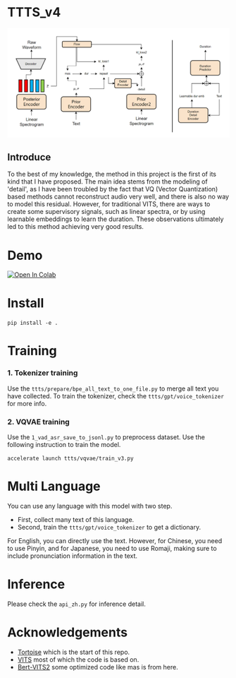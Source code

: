 # TTTS_v4

![image](arch_v3.png)

## Introduce
To the best of my knowledge, the method in this project is the first of its kind that I have proposed. The main idea stems from the modeling of 'detail', as I have been troubled by the fact that VQ (Vector Quantization) based methods cannot reconstruct audio very well, and there is also no way to model this residual. However, for traditional VITS, there are ways to create some supervisory signals, such as linear spectra, or by using learnable embeddings to learn the duration. These observations ultimately led to this method achieving very good results.

# Demo
[![Open In Colab](https://colab.research.google.com/assets/colab-badge.svg)](https://colab.research.google.com/github/adelacvg/ttts/blob/v4/demo.ipynb)

# Install
```
pip install -e .
```
# Training

### 1. Tokenizer training
Use the `ttts/prepare/bpe_all_text_to_one_file.py` to merge all text you have collected. To train the tokenizer, check the `ttts/gpt/voice_tokenizer` for more info.

### 2. VQVAE training
Use the `1_vad_asr_save_to_jsonl.py` to preprocess dataset.
Use the following instruction to train the model.
```
accelerate launch ttts/vqvae/train_v3.py
```

# Multi Language
You can use any language with this model with two step.
- First, collect many text of this language.
- Second, train the `ttts/gpt/voice_tokenizer` to get a dictionary.

For English, you can directly use the text. However, for Chinese, you need to use Pinyin, and for Japanese, you need to use Romaji, making sure to include pronunciation information in the text.

# Inference

Please check the `api_zh.py` for inference detail.

# Acknowledgements
- [Tortoise](https://github.com/neonbjb/tortoise-tts) which is the start of this repo.
- [VITS](https://github.com/jaywalnut310/vits) most of which the code is based on.
- [Bert-VITS2](https://github.com/fishaudio/Bert-VITS2) some optimized code like mas is from here.